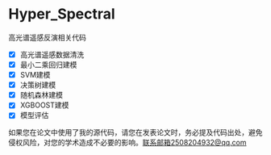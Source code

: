 # Hyper_Spectral
高光谱遥感反演相关代码
- [x] 高光谱遥感数据清洗
- [x] 最小二乘回归建模
- [x] SVM建模
- [x] 决策树建模
- [x] 随机森林建模
- [x] XGBOOST建模
- [x] 模型评估

如果您在论文中使用了我的源代码，请您在发表论文时，务必提及代码出处，避免侵权风险，对您的学术造成不必要的影响。联系邮箱2508204932@qq.com
